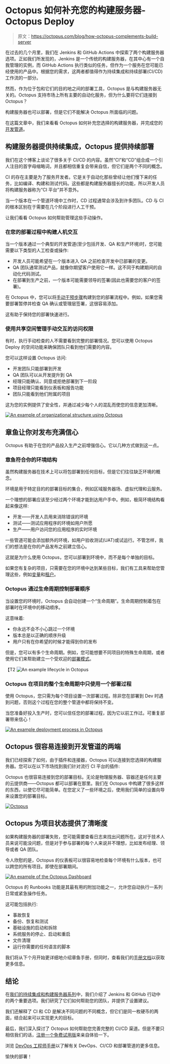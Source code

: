 # Octopus 如何补充您的构建服务器- Octopus Deploy

> 原文：<https://octopus.com/blog/how-octopus-complements-build-server>

在过去的几个月里，我们在 Jenkins 和 GitHub Actions 中探索了两个构建服务器选项。正如我们所发现的，Jenkins 是一个传统的构建服务器，在其中心有一个自我管理的实例，而 GitHub Actions 执行类似的任务，但作为一个服务在您可能已经使用的产品中。根据您的需求，这两者都值得作为持续集成和持续部署(CI/CD)工作流的一部分。

然而，作为位于包和它们的目的地之间的部署工具，Octopus 是与构建服务器无关的。Octopus 支持市场上所有主要的自动化服务，但为什么要将它们连接到 Octopus？

构建服务器也可以部署，但是它们不能解决 Octopus 所面临的问题。

在这篇文章中，我们来看看 Octopus 如何补充您选择的构建服务器，并完成您的[开发管道](https://octopus.com/devops/continuous-delivery/what-is-a-deployment-pipeline/)。

## 构建服务器提供持续集成，Octopus 提供持续部署

我们在这个博客上谈论了很多关于 CI/CD 的内容。虽然“CI”和“CD”组合成一个引人注目的首字母缩略词，并且都相信重复会带来自信，但它们是两个不同的概念。

CI 的存在主要是为了服务开发者。它是关于自动化那些曾经让他们慢下来的任务，比如编译、构建和测试代码。这些都是构建服务器擅长的功能，所以开发人员将构建服务器称为“CI 平台”并不意外。

当一个版本在一个管道环境中工作时，CD 过程通常会涉及到许多团队。CD 与 CI 的根本区别在于需要在几个阶段进行人工干预。

让我们看看 Octopus 如何帮助管理这些手动操作。

### 在您的部署过程中构建人机交互

当一个版本通过一个典型的开发管道(至少包括开发、QA 和生产环境)时，您可能需要以下类型的人工检查或操作:

*   开发人员可能希望在一个版本进入 QA 之前检查开发中已部署的变更。
*   QA 团队通常测试产品，就像你期望客户使用它一样。这不同于构建期间的自动化代码测试。
*   在部署到生产之前，一个版本可能需要领导的签署(因此也需要您的客户的签署)。

在 Octopus 中，您可以将[手动干预步骤](https://octopus.com/docs/projects/built-in-step-templates/manual-intervention-and-approvals)构建到您的部署流程中。例如，如果您需要部署暂停并检查 QA 确认或管理层签署，这很容易添加。

这有助于保持您的部署快速进行。

### 使用共享空间管理手动交互的访问权限

有时，执行手动检查的人不需要看到完整的部署情况。您可以使用 Octopus Deploy 的空间功能来确保团队只看到他们需要的内容。

您可以这样设置 Octopus 访问:

*   开发团队只能部署到开发
*   QA 团队可以从开发提升到 QA
*   经理只能确认、同意或拒绝部署到下一阶段
*   项目经理只能看到仪表板和报告功能
*   团队只能看到他们附属的项目

这为您的实例提供了安全性，并通过减少每个人的混乱而使您的信息更加清晰。

[![An example of organizational structure using Octopus](img/82e0810d0b1d03a34570d0aa1a6a9d78.png)](#)

## 章鱼让你对发布充满信心

Octopus 有助于在您的产品投入生产之前增强信心。它以几种方式做到这一点。

### 章鱼符合你的环境结构

虽然构建服务器在技术上可以将包部署到任何目标，但是它们往往缺乏环境的概念。

环境是用于特定目的的部署目标的集合，例如区域服务器场、虚拟代理和云服务。

一个理想的部署应该至少经过两个环境才能到达用户手中。例如，极简环境结构看起来像这样:

*   开发——开发人员用来消除错误的环境
*   测试——测试应用程序的环境如用户所愿
*   生产——用户访问您的应用程序的实时环境

一些管道可能会添加额外的环境，如用户验收测试(UAT)或试运行。不管怎样，我们的想法是在你的产品发布之前建立信心。

这就是为什么使用 Octopus，您可以部署到环境中，而不是每个单独的目标。

如果您有复杂的项目，只需要在您的环境中达到某些目标，我们有工具来帮助您管理这些，例如[变量](https://octopus.com/docs/projects/variables)和[租户](https://octopus.com/docs/tenants)。

### Octopus 通过生命周期控制部署顺序

当设置您的环境时，Octopus 会自动创建一个“生命周期”。生命周期控制着包在部署时在环境中的移动顺序。

这意味着:

*   你永远不会不小心跳过一个环境
*   版本总是以正确的顺序升级
*   用户只有在你希望的时候才能得到你的发布

但是，您可以有多个生命周期。例如，您可能想要不同项目的特殊生命周期，或者使用它们来帮助建立一个受欢迎的[部署模式](https://octopus.com/blog/common-deployment-patterns-and-how-to-set-them-up-in-octopus)。

【T2 ![An example lifecycle in Octopus](img/a009054a9b5019fa718c28450738acda.png)

### Octopus 在项目的整个生命周期中只使用一个部署过程

使用 Octopus，您只需为每个项目设置一次部署过程。除非您在部署到 Dev 时遇到问题，否则这个过程在您的整个管道中都将保持不变。

当您准备好投入生产时，您可以信任您的部署过程，因为它以前工作过。可重复部署带来信心！

[![An example deployment process in Octopus](img/cf200db2236ff8191133ba601f947ddd.png)](#)

## Octopus 很容易连接到开发管道的两端

我们已经探索了如何，由于插件和连接器，Octopus 可以连接到您选择的构建服务器。您可以在以下市场找到我们针对流行 CI 平台的插件:

Octopus 也很容易连接到您的部署目标。无论是物理服务器、容器还是任何主要的云提供商——Octopus 都可以部署在那里。我们在 Octopus 中构建了很多这样的东西，以使它尽可能简单。在您定义了一些环境之后，使用我们简单的设置向导来设置您的部署目标。

[![Octopus](img/2de7d7c2017b90c836a4c6ba7f4e59a7.png)](#)

## Octopus 为项目状态提供了清晰度

如果构建服务器的部署失败，您可能需要查看日志来找出问题所在。这对于技术人员来说可能没问题，但是对于参与部署的每个人来说并不理想，比如发布经理、领导或者 QA 团队。

令人欣慰的是，Octopus 的仪表板可以很容易地检查每个环境有什么版本，也可以跨您的所有项目。即使在部署期间。

[![An example of the Octopus Dashboard](img/7bb6bb0d758682cf1686139a96afa9cf.png)](#)

Octopus 的 Runbooks 功能是其最有用的附加功能之一，允许您自动执行一系列日常或紧急操作任务。

这可能包括执行:

*   事故恢复
*   备份、恢复和测试
*   基础设施的启动和拆除
*   系统服务的停止、启动和重启
*   文件清理
*   运行你需要的任何语言的脚本

我们将从下个月开始更详细地介绍章鱼手册，但同时，查看我们的[手册文档](https://octopus.com/docs/runbooks)以获取更多信息。

## 结论

在[我们的持续集成和构建服务器系列](https://octopus.com/blog/tag/CI%20Series)中，我们介绍了 Jenkins 和 GitHub 行动中的两个重要选项。我们研究了它们如何帮助您的团队，并提供了设置建议。

我们还解释了 CI 和 CD 是解决不同问题的不同概念，但它们是同一枚硬币的两面，结合起来可以实现更大的目标。

最后，我们深入探讨了 Octopus 如何帮助您完善完整的 CI/CD 渠道。但是不要只相信我们的话，[注册一个免费试用版](https://octopus.com/start)来亲自体验一下。

浏览 [DevOps 工程师手册](https://octopus.com/devops/)以了解有关 DevOps、CI/CD 和部署管道的更多信息。

愉快的部署！